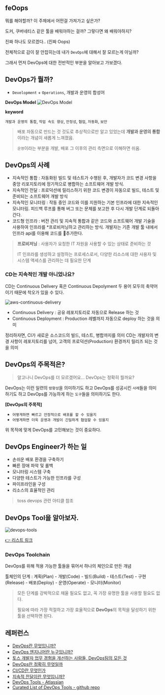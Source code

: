 ## feOops

뭐를 해야할까? 이 주제에서 어떤걸 가져가고 싶은가?

도커, 쿠버네티스 같은 툴을 배워야하는 걸까? 그렇다면 왜 배워야하지?

진짜 하나도 모르겠다.. (진짜 Oops)

전체적으로 감이 잘 안잡히는데 내가 `DevOps`에 대해서 잘 모르는게 아닐까?

그래서 먼저 DevOps에 대한 전반적인 부분을 알아보고 가보겠다.

## DevOps가 뭘까?

- `Development` + `Operations`, 개발과 운영의 합성어

**DevOps Model**
![DevOps Model](https://d1.awsstatic.com/product-marketing/DevOps/DevOps_feedback-diagram.ff668bfc299abada00b2dcbdc9ce2389bd3dce3f.png)

**keyword**

`개발과 운영의 통합`, `작업 속도 향상`, `안정성`, `협업`, `자동화`, `보안`

> 배포 자동으로 만드는 것 것도로 추상적으로만 알고 있었는데 **개발과 운영의 통합**이라는 개념이 새롭게 느껴졌음.
>
> `운영`이라는 부분을 개발, 배포 그 이후의 관리 측면으로 이해하면 쉬움.

## DevOps의 사례

- 지속적인 통합 : 자동화된 빌드 및 테스트가 수행된 후, 개발자가 코드 변경 사항을 중앙 리포지토리에 정기적으로 병합하는 소프트웨어 개발 방식.
- 지속적인 전달 : 프로덕션에 릴리스하기 위한 코드 변경이 자동으로 빌드, 테스트 및 준비되는 소프트웨어 개발 방식
- 지속적인 모니터링 : 작동 중인 코드와 이를 지원하는 기본 인프라에 대한 지속적인 모니터링. 피드백 루프를 통해 버그 또는 문제를 보고한 후 다시 개발 단계로 되돌아간다.
- 코드형 인프라 : 버전 관리 및 지속적 통합과 같은 코드와 소프트웨어 개발 기술을 사용하여 인프라를 *프로비저닝하고 관리하는 방식. 개발자는 기존 개발 툴 내에서 인프라 api를 이용해 코드를 추가한다.

> **프로비저닝** : 사용자가 요청한 IT 자원을 사용할 수 있는 상태로 준비하는 것
> 
> IT 인프라를 생성하고 설정하는 프로세스로서, 다양한 리소스에 대한 사용자 및 시스템 액세스를 관리하는 데 필요한 단계

### CD는 지속적인 개발 아니었나요?

CD는 Continuous Delivery 혹은 Continuous Depolyment 두 용어 모두의 축약어이기 때문에 착오가 있을 수 있다.

![aws-continuous-delivery](https://d1.awsstatic.com/product-marketing/DevOps/continuous_delivery.4f4cddb8556e2b1a0ca0872ace4d5fe2f68bbc58.png)

- Continuous Delivery : 공유 레포지토리로 자동으로 Release 하는 것
- Continuous Deployment : Production 레벨까지 자동으로 deploy 하는 것을 의미

정리하자면, CI가 새로운 소스코드의 빌드, 테스트, 병합까지를 의미
CD는 개발자의 변경 사항이 레포지토리를 넘어, 고객의 프로덕션(Production) 환경까지 릴리즈 되는 것을 의미

## DevOps의 주목적은?

> 알고나니 DevOps를 더 모르겠어요...
> DevOps는 정확히 뭘까요?

DevOps는 이런 일련의 `방향성`을 의미하기도 하고 DevOps를 성공시킨 `사례`들을 의미하기도 하고 DevOps를 가능하게 하는 `도구`들을 의미하기도 한다.

**[DevOps의 주목적]**

- `어떻게하면 빠르고 안정적으로 배포를 할 수 있을지`
- `어떻게하면 더욱 운영과 개발이 긴밀하게 협업할 수 있을지`

위 목적에 맞게 DevOps를 고민해보는 것이 중요하다.

## DevOps Engineer가 하는 일

- 손쉬운 배포 환경을 구축하기
- 빠른 장애 파악 및 롤백
- 모니터링 시스템 구축
- 다양한 테스트가 가능한 인프라를 구성
- 파이프라인을 구성
- 리소스의 효율적인 관리

> toss devops 관련 아티클 참조

## DevOps Tool을 알아보자.

![devops-tools](https://camo.githubusercontent.com/b8a3099cf9793e35051989515482b5c2bd8459b9fe5d3b33914adfcae4822a5a/68747470733a2f2f696d6775722e636f6d2f516345767279582e706e67)

[👉 리스트 링크](https://github.com/NotHarshhaa/devops-tools?tab=readme-ov-file#development-environment-tools)

### DevOps Toolchain

DevOps를 위해 적용 가능한 툴들을 묶어서 하나의 체인으로 만든 개념

툴체인의 단계 :
계획(Plan) - 개발(Code) - 빌드(Build) - 테스트(Test) - 구현(Release) - 배포(Deploy) - 운영(Operate) - 모니터(Monitor)

> 모든 단계를 강박적으로 채울 필요도 없고, 꼭 가장 유명한 툴을 사용할 필요도 없다.
>
> 필요에 따라 가장 적절하고 가장 효율적으로 **DevOps**의 목적을 달성하기 위한 툴을 선택하면 된다.

## 레퍼런스

- [DevOps란 무엇입니까?](https://aws.amazon.com/ko/devops/what-is-devops/)
- [DevOps 엔지니어란 누구입니까?](https://www.atlassian.com/ko/devops/what-is-devops/devops-engineer)
- [토스 개발자 업무 경험을 개선하는 사람들, DevOps팀의 모든 것](https://toss.im/career/article/toss-devops-interview)
- [DevOps란 정확히 무엇일까](https://velog.io/@repush/DevOps란-정확히-무엇일까)
- [CI/CD란 무엇인가](https://artist-developer.tistory.com/24)
- [지속적 전달이란 무엇입니까?](https://aws.amazon.com/ko/devops/continuous-delivery/)
- [DevOps Tools - Atlassian](https://www.atlassian.com/devops/devops-tools)
- [Curated List of DevOps Tools - github repo](https://github.com/NotHarshhaa/devops-tools?tab=readme-ov-file#development-environment-tools)

